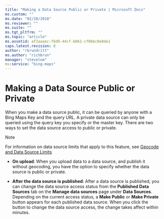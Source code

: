 ```yaml
---
title: "Making a Data Source Public or Private | Microsoft Docs"
ms.custom: ""
ms.date: "02/28/2018"
ms.reviewer: ""
ms.suite: ""
ms.tgt_pltfrm: ""
ms.topic: "article"
ms.assetid: af2aaaec-f6d9-44cf-b861-cf0bbc0e8de1
caps.latest.revision: 8
author: "rbrundritt"
ms.author: "richbrun"
manager: "stevelom"
ms:service: "bing-maps"
---
```

# Making a Data Source Public or Private
When you make a data source public, it can be queried by anyone with a Bing Maps Key and the query URL. A private data source can only be queried using the query key you specify or the master key. There are two ways to set the data source access to public or private.  
  
> [!NOTE]
>  For information on data source limits that apply to this feature, see [Geocode and Data Source Limits](../spatial-data-services/geocode-and-data-source-limits.md)  
  
-   **On upload**: When you upload data to a data source, and publish it without geocoding, you have the option to specify whether the data source is public or private.  
  
-   **After the data source is published**: After a data source is published, you can change the data source access status from the **Published Data Sources** tab on the **Manage data sources** page under **Data Sources**. Depending on the current access status, a **Make Public** or **Make Private** button appears for each published data source. When you click the button to change the data source access, the change takes affect within minutes.